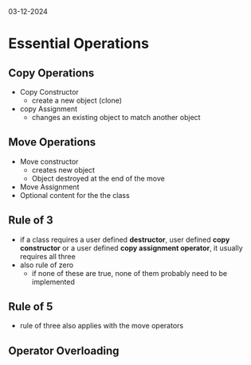03-12-2024

# Essential Operations

## Copy Operations

- Copy Constructor
    - create a new object (clone)
- copy Assignment
    - changes an existing object to match another object

## Move Operations

- Move constructor
    - creates new object
    - Object destroyed at the end of the move
- Move Assignment
- Optional content for the the class

## Rule of 3 

- if a class requires a user defined **destructor**, user defined **copy constructor** or a user defined **copy assignment operator**, it usually requires all three
- also rule of zero
    - if none of these are true, none of them probably need to be implemented

## Rule of 5

- rule of three also applies with the move operators

## Operator Overloading

